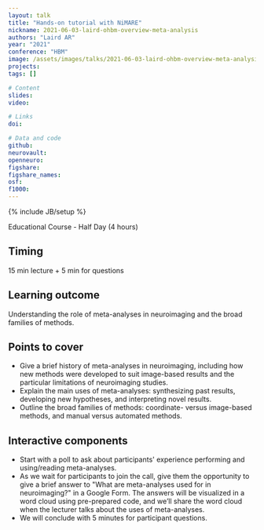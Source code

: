```yaml
---
layout: talk
title: "Hands-on tutorial with NiMARE"
nickname: 2021-06-03-laird-ohbm-overview-meta-analysis
authors: "Laird AR"
year: "2021"
conference: "HBM"
image: /assets/images/talks/2021-06-03-laird-ohbm-overview-meta-analysis.png
projects:
tags: []

# Content
slides:
video:

# Links
doi:

# Data and code
github:
neurovault:
openneuro:
figshare:
figshare_names:
osf:
f1000:
---
```

{% include JB/setup %}

Educational Course - Half Day (4 hours)

## Timing

15 min lecture + 5 min for questions

## Learning outcome

Understanding the role of meta-analyses in neuroimaging and the broad families of methods.

## Points to cover

- Give a brief history of meta-analyses in neuroimaging, including how new methods were developed to suit image-based results and the particular limitations of neuroimaging studies.
- Explain the main uses of meta-analyses: synthesizing past results, developing new hypotheses, and interpreting novel results.
- Outline the broad families of methods: coordinate- versus image-based methods, and manual versus automated methods.

## Interactive components

- Start with a poll to ask about participants' experience performing and using/reading meta-analyses.
- As we wait for participants to join the call, give them the opportunity to give a brief answer to "What are meta-analyses used for in neuroimaging?" in a Google Form. The answers will be visualized in a word cloud using pre-prepared code, and we’ll share the word cloud when the lecturer talks about the uses of meta-analyses.
- We will conclude with 5 minutes for participant questions.